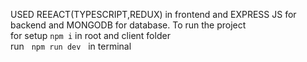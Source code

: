 USED REEACT(TYPESCRIPT,REDUX) in frontend and EXPRESS JS for backend and MONGODB for database. 
To run the project<br/>
for setup `npm i` in root and client folder<br/>
run &nbsp; `npm run dev` &nbsp; in terminal
